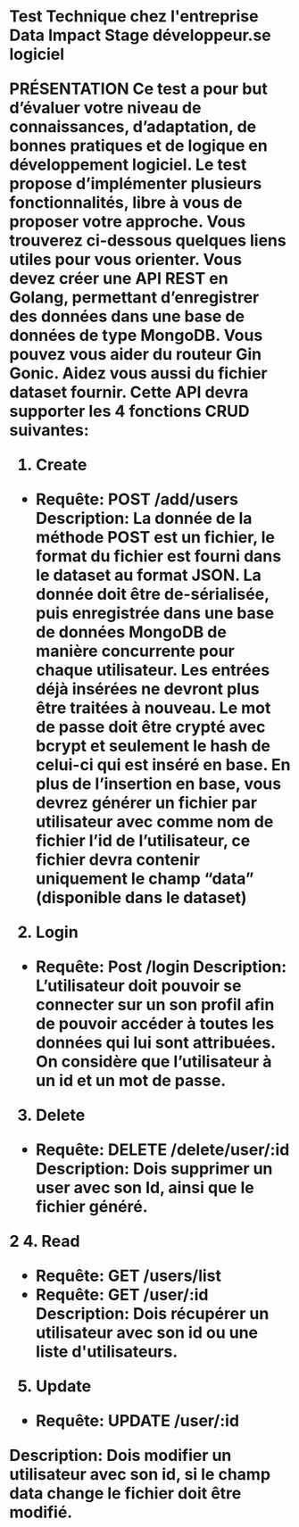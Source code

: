 <h1>Test Technique chez l'entreprise Data Impact</>
Stage développeur.se logiciel

PRÉSENTATION
Ce test a pour but d’évaluer votre niveau de connaissances, d’adaptation, de bonnes pratiques
et de logique en développement logiciel. Le test propose d’implémenter plusieurs
fonctionnalités, libre à vous de proposer votre approche.
Vous trouverez ci-dessous quelques liens utiles pour vous orienter.
Vous devez créer une API REST en Golang, permettant d’enregistrer des données dans une
base de données de type MongoDB. Vous pouvez vous aider du routeur Gin Gonic. Aidez
vous aussi du fichier dataset fournir.
Cette API devra supporter les 4 fonctions CRUD suivantes:
1. Create
- Requête: POST /add/users
Description: La donnée de la méthode POST est un fichier, le format du fichier est
fourni dans le dataset au format JSON. La donnée doit être de-sérialisée, puis enregistrée dans
une base de données MongoDB de manière concurrente pour chaque utilisateur. Les entrées
déjà insérées ne devront plus être traitées à nouveau. Le mot de passe doit être crypté avec
bcrypt et seulement le hash de celui-ci qui est inséré en base.
En plus de l’insertion en base, vous devrez générer un fichier par utilisateur avec comme nom
de fichier l’id de l’utilisateur, ce fichier devra contenir uniquement le champ “data” (disponible
dans le dataset)
2. Login
- Requête: Post /login
Description: L’utilisateur doit pouvoir se connecter sur un son profil afin de pouvoir accéder à
toutes les données qui lui sont attribuées. On considère que l’utilisateur à un id et un mot de
passe.

3. Delete
- Requête: DELETE /delete/user/:id
Description: Dois supprimer un user avec son Id, ainsi que le fichier généré.

2
4. Read
- Requête: GET /users/list
- Requête: GET /user/:id
Description: Dois récupérer un utilisateur avec son id ou une liste d&#39;utilisateurs.
5. Update
- Requête: UPDATE /user/:id

Description: Dois modifier un utilisateur avec son id, si le champ data change le fichier
doit être modifié.
